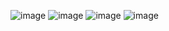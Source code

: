 ![image](https://github.com/SohaMoqadas/Sentiment_Analysis/assets/126806352/20c93364-f190-457d-bf78-c614efc8617e)
![image](https://github.com/SohaMoqadas/Sentiment_Analysis/assets/126806352/92c3b7e7-7b6e-40b1-8934-c8604bb2d504)
![image](https://github.com/SohaMoqadas/Sentiment_Analysis/assets/126806352/67128dc7-17ea-493d-8d8b-36f60eae3352)
![image](https://github.com/SohaMoqadas/Sentiment_Analysis/assets/126806352/b5ac5e0d-8f59-46d3-910b-ea33f9c74a8b)

 
